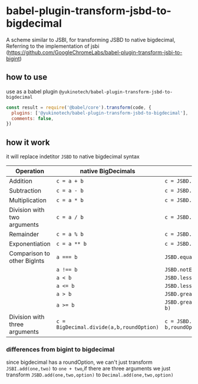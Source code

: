 # babel-plugin-transform-jsbd-to-bigdecimal

A scheme similar to JSBI, for transforming JSBD to native bigdecimal, Referring to the implementation of jsbi (https://github.com/GoogleChromeLabs/babel-plugin-transform-jsbi-to-bigint)

## how to use

use as a babel plugin `@yukinotech/babel-plugin-transform-jsbd-to-bigdecimal`

```js
const result = require('@babel/core').transform(code, {
  plugins: ['@yukinotech/babel-plugin-transform-jsbd-to-bigdecimal'],
  comments: false,
})
```
## how it work

it will replace indetitor `JSBD` to native bigdecimal syntax

| Operation                        | native BigDecimals | JSBD                                     |
| ---------------------------------| -------------------| -----------------------------------------|
| Addition                         | `c = a + b`        | `c = JSBD.add(a, b)`                     |
| Subtraction                      | `c = a - b`        | `c = JSBD.subtract(a, b)`                |
| Multiplication                   | `c = a * b`        | `c = JSBD.multiply(a, b)`                |
| Division with two arguments      | `c = a / b`        | `c = JSBD.divide(a, b)`                  |
| Remainder                        | `c = a % b`        | `c = JSBD.remainder(a, b)`               |
| Exponentiation                   | `c = a ** b`       | `c = JSBD.pow(a, b)`                     |
| Comparison to other BigInts      | `a === b`          | `JSBD.equal(a, b)`                       |
|                                  | `a !== b`          | `JSBD.notEqual(a, b)`                    |
|                                  | `a < b`            | `JSBD.lessThan(a, b)`                    |
|                                  | `a <= b`           | `JSBD.lessThanOrEqual(a, b)`             |
|                                  | `a > b`            | `JSBD.greaterThan(a, b)`                 |
|                                  | `a >= b`           | `JSBD.greaterThanOrEqual(a, b)`          |
| Division with three arguments    | `c = BigDecimal.divide(a,b,roundOption)` | `c = JSBD.divide(a, b,roundOption)`|

### differences from bigint to bigdecimal

since bigdecimal has a roundOption, we can't just transform `JSBI.add(one,two)` to `one + two`,if there are three arguments we just transform `JSBD.add(one,two,option)` to `Decimal.add(one,two,option)`
